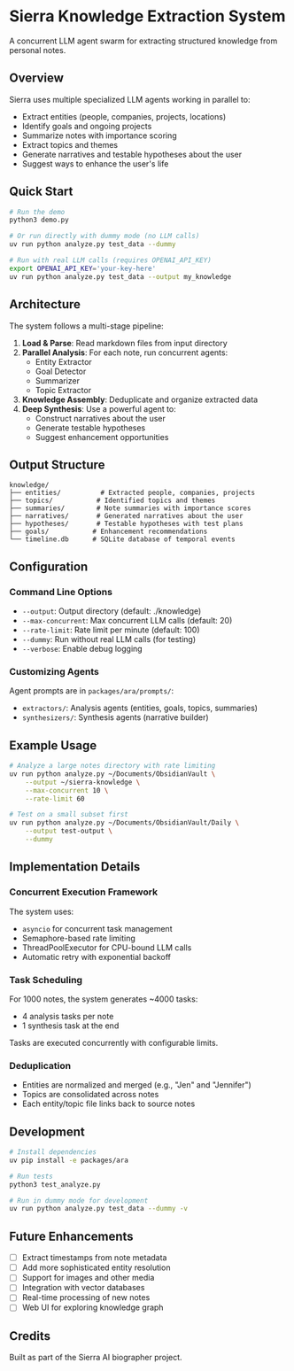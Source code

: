 # Sierra Knowledge Extraction System

A concurrent LLM agent swarm for extracting structured knowledge from personal notes.

## Overview

Sierra uses multiple specialized LLM agents working in parallel to:
- Extract entities (people, companies, projects, locations)
- Identify goals and ongoing projects
- Summarize notes with importance scoring
- Extract topics and themes
- Generate narratives and testable hypotheses about the user
- Suggest ways to enhance the user's life

## Quick Start

```bash
# Run the demo
python3 demo.py

# Or run directly with dummy mode (no LLM calls)
uv run python analyze.py test_data --dummy

# Run with real LLM calls (requires OPENAI_API_KEY)
export OPENAI_API_KEY='your-key-here'
uv run python analyze.py test_data --output my_knowledge
```

## Architecture

The system follows a multi-stage pipeline:

1. **Load & Parse**: Read markdown files from input directory
2. **Parallel Analysis**: For each note, run concurrent agents:
   - Entity Extractor
   - Goal Detector  
   - Summarizer
   - Topic Extractor
3. **Knowledge Assembly**: Deduplicate and organize extracted data
4. **Deep Synthesis**: Use a powerful agent to:
   - Construct narratives about the user
   - Generate testable hypotheses
   - Suggest enhancement opportunities

## Output Structure

```
knowledge/
├── entities/          # Extracted people, companies, projects
├── topics/           # Identified topics and themes
├── summaries/        # Note summaries with importance scores
├── narratives/       # Generated narratives about the user
├── hypotheses/       # Testable hypotheses with test plans
├── goals/           # Enhancement recommendations
└── timeline.db      # SQLite database of temporal events
```

## Configuration

### Command Line Options

- `--output`: Output directory (default: ./knowledge)
- `--max-concurrent`: Max concurrent LLM calls (default: 20)
- `--rate-limit`: Rate limit per minute (default: 100)
- `--dummy`: Run without real LLM calls (for testing)
- `--verbose`: Enable debug logging

### Customizing Agents

Agent prompts are in `packages/ara/prompts/`:
- `extractors/`: Analysis agents (entities, goals, topics, summaries)
- `synthesizers/`: Synthesis agents (narrative builder)

## Example Usage

```bash
# Analyze a large notes directory with rate limiting
uv run python analyze.py ~/Documents/ObsidianVault \
    --output ~/sierra-knowledge \
    --max-concurrent 10 \
    --rate-limit 60

# Test on a small subset first
uv run python analyze.py ~/Documents/ObsidianVault/Daily \
    --output test-output \
    --dummy
```

## Implementation Details

### Concurrent Execution Framework

The system uses:
- `asyncio` for concurrent task management
- Semaphore-based rate limiting
- ThreadPoolExecutor for CPU-bound LLM calls
- Automatic retry with exponential backoff

### Task Scheduling

For 1000 notes, the system generates ~4000 tasks:
- 4 analysis tasks per note
- 1 synthesis task at the end

Tasks are executed concurrently with configurable limits.

### Deduplication

- Entities are normalized and merged (e.g., "Jen" and "Jennifer")
- Topics are consolidated across notes
- Each entity/topic file links back to source notes

## Development

```bash
# Install dependencies
uv pip install -e packages/ara

# Run tests
python3 test_analyze.py

# Run in dummy mode for development
uv run python analyze.py test_data --dummy -v
```

## Future Enhancements

- [ ] Extract timestamps from note metadata
- [ ] Add more sophisticated entity resolution
- [ ] Support for images and other media
- [ ] Integration with vector databases
- [ ] Real-time processing of new notes
- [ ] Web UI for exploring knowledge graph

## Credits

Built as part of the Sierra AI biographer project.